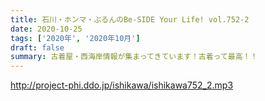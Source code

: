 ```yaml
---
title: 石川・ホンマ・ぶるんのBe-SIDE Your Life! vol.752-2
date: 2020-10-25
tags: ['2020年', '2020年10月']
draft: false
summary: 古着屋・西海岸情報が集まってきています！古着って最高！！
---
```


http://project-phi.ddo.jp/ishikawa/ishikawa752_2.mp3
